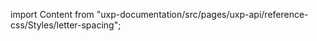
import Content from "uxp-documentation/src/pages/uxp-api/reference-css/Styles/letter-spacing";

<Content query="product=xd"/>
